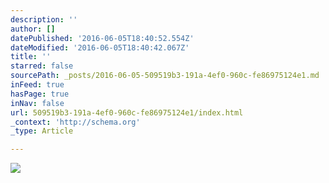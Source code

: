 ```yaml
---
description: ''
author: []
datePublished: '2016-06-05T18:40:52.554Z'
dateModified: '2016-06-05T18:40:42.067Z'
title: ''
starred: false
sourcePath: _posts/2016-06-05-509519b3-191a-4ef0-960c-fe86975124e1.md
inFeed: true
hasPage: true
inNav: false
url: 509519b3-191a-4ef0-960c-fe86975124e1/index.html
_context: 'http://schema.org'
_type: Article

---
```

![](https://the-grid-user-content.s3-us-west-2.amazonaws.com/4706e589-1738-4cbc-9e4b-bb25eb38f9f5.jpg)